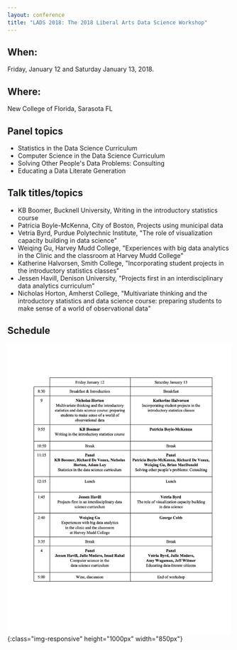 ```yaml
---
layout: conference
title: "LADS 2018: The 2018 Liberal Arts Data Science Workshop"
---
```


## When:
Friday, January 12 and Saturday January 13, 2018.

## Where:
New College of Florida, Sarasota FL

## Panel topics
- Statistics in the Data Science Curriculum
- Computer Science in the Data Science Curriculum
- Solving Other People's Data Problems: Consulting
- Educating a Data Literate Generation 
 
## Talk titles/topics 
- KB Boomer, Bucknell University, Writing in the introductory statistics course
- Patricia Boyle-McKenna, City of Boston, Projects using municipal data
- Vetria Byrd, Purdue Polytechnic Institute, "The role of visualization capacity building in data science"
- Weiqing Gu, Harvey Mudd College, "Experiences with big data analytics in the Clinic and the classroom at Harvey Mudd College"
- Katherine Halvorsen, Smith College, "Incorporating student projects in the introductory statistics classes"
- Jessen Havill, Denison University, "Projects first in an interdisciplinary data analytics curriculum"
- Nicholas Horton, Amherst College, "Multivariate thinking and the introductory statistics and data science course: preparing students to make sense of a world of observational data"

## Schedule

![schedule](schedule.png){:class="img-responsive" height="1000px" width="850px"}
